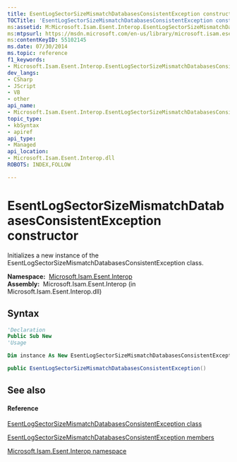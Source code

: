 ```yaml
---
title: EsentLogSectorSizeMismatchDatabasesConsistentException constructor 
TOCTitle: 'EsentLogSectorSizeMismatchDatabasesConsistentException constructor '
ms:assetid: M:Microsoft.Isam.Esent.Interop.EsentLogSectorSizeMismatchDatabasesConsistentException.#ctor
ms:mtpsurl: https://msdn.microsoft.com/en-us/library/microsoft.isam.esent.interop.esentlogsectorsizemismatchdatabasesconsistentexception.esentlogsectorsizemismatchdatabasesconsistentexception(v=EXCHG.10)
ms:contentKeyID: 55102145
ms.date: 07/30/2014
ms.topic: reference
f1_keywords:
- Microsoft.Isam.Esent.Interop.EsentLogSectorSizeMismatchDatabasesConsistentException.EsentLogSectorSizeMismatchDatabasesConsistentException
dev_langs:
- CSharp
- JScript
- VB
- other
api_name: 
- Microsoft.Isam.Esent.Interop.EsentLogSectorSizeMismatchDatabasesConsistentException..ctor
topic_type: 
- kbSyntax
- apiref
api_type: 
- Managed
api_location: 
- Microsoft.Isam.Esent.Interop.dll
ROBOTS: INDEX,FOLLOW

---
```


# EsentLogSectorSizeMismatchDatabasesConsistentException constructor

Initializes a new instance of the EsentLogSectorSizeMismatchDatabasesConsistentException class.

**Namespace:**  [Microsoft.Isam.Esent.Interop](hh596136\(v=exchg.10\).md)  
**Assembly:**  Microsoft.Isam.Esent.Interop (in Microsoft.Isam.Esent.Interop.dll)

## Syntax

``` vb
'Declaration
Public Sub New
'Usage

Dim instance As New EsentLogSectorSizeMismatchDatabasesConsistentException()
```

``` csharp
public EsentLogSectorSizeMismatchDatabasesConsistentException()
```

## See also

#### Reference

[EsentLogSectorSizeMismatchDatabasesConsistentException class](dn334645\(v=exchg.10\).md)

[EsentLogSectorSizeMismatchDatabasesConsistentException members](dn334647\(v=exchg.10\).md)

[Microsoft.Isam.Esent.Interop namespace](hh596136\(v=exchg.10\).md)

